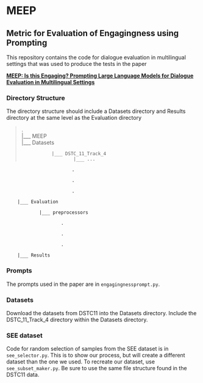 # MEEP

## Metric for Evaluation of Engagingness using Prompting

This repository contains the code for dialogue evaluation in multilingual settings 
that was used to produce the tests in the paper

 
[**MEEP: Is this Engaging? Prompting Large Language Models for Dialogue
Evaluation in Multilingual Settings**](https://aclanthology.org/2023.findings-emnlp.137/)

### Directory Structure

The directory structure should include a Datasets directory and Results directory at the
same level as the Evaluation directory 

>. <br>
>|___ MEEP <br>
>       |___ Datasets
>
>                |___ DSTC_11_Track_4
>                        |___ ...

                            .

                            .

                            .

        |___ Evaluation

                |___ preprocessors

                        .

                        .

                        .

        |___ Results

### Prompts

The prompts used in the paper are in `engagingnessprompt.py`.

### Datasets

Download the datasets from DSTC11 into the Datasets directory.
Include the DSTC_11_Track_4 directory within the Datasets directory.

### SEE dataset

Code for random selection of samples from the SEE dataset is in `see_selector.py`. This is to show our process, but will create a different dataset than the one we used. To recreate our dataset, use `see_subset_maker.py`. Be sure to use the same file structure found in the DSTC11 data.


